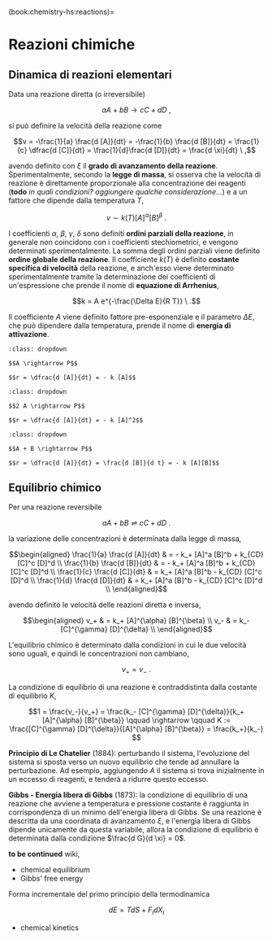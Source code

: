 (book:chemistry-hs:reactions)=
# Reazioni chimiche

## Dinamica di reazioni elementari

Data una reazione diretta (o irreversibile)

$$a A + b B \rightarrow c C + d D \ ,$$

si può definire la velocità della reazione come

$$v = -\frac{1}{a} \frac{d [A]}{dt} = -\frac{1}{b} \frac{d [B]}{dt} = \frac{1}{c} \dfrac{d [C]}{dt} = \frac{1}{d}\frac{d [D]}{dt} = \frac{d \xi}{dt} \ ,$$

avendo definito con $\xi$ il **grado di avanzamento della reazione**. Sperimentalmente, secondo la **legge di massa**, si osserva che la velocità di reazione è direttamente proporzionale alla concentrazione dei reagenti (**todo** *in quali condizioni? aggiungere qualche considerazione...*) e a un fattore che dipende dalla temperatura $T$,

$$v \sim k(T) [A]^{\alpha} [B]^{\beta} \ .$$

I coefficienti $\alpha$, $\beta$, $\gamma$, $\delta$ sono definiti **ordini parziali della reazione**, in generale non coincidono con i coefficienti stechiometrici, e vengono determinati sperimentalmente. La somma degli ordini parziali viene definito **ordine globale della reazione**.
Il coefficiente $k(T)$ è definito **costante specifica di velocità** della reazione, e anch'esso viene determinato sperimentalmente tramite la determinazione dei coefficienti di un'espressione che prende il nome di **equazione di Arrhenius**,

$$k = A e^{-\frac{\Delta E}{R T}} \ .$$

Il coefficiente $A$ viene definito fattore pre-esponenziale e il parametro $\Delta E$, che può dipendere dalla temperatura, prende il nome di **energia di attivazione**.

```{prf:example} Reazione diretta del primo ordine
:class: dropdown

$$A \rightarrow P$$

$$r = \dfrac{d [A]}{dt} = - k [A]$$

```

```{prf:example} Reazione diretta del secondo ordine
:class: dropdown

$$2 A \rightarrow P$$

$$r = \dfrac{d [A]}{dt} = - k [A]^2$$

```

```{prf:example} Reazione diretta del secondo ordine con due reagenti
:class: dropdown

$$A + B \rightarrow P$$

$$r = \dfrac{d [A]}{dt} = \frac{d [B]}{d t} = - k [A][B]$$

```

## Equilibrio chimico
Per una reazione reversibile

$$a A + b B \rightleftharpoons c C + d D \ .$$

la variazione delle concentrazioni è determinata dalla legge di massa,

$$\begin{aligned}
  \frac{1}{a} \frac{d [A]}{dt} & = -  k_+ [A]^a [B]^b + k_{CD} [C]^c [D]^d \\
  \frac{1}{b} \frac{d [B]}{dt} & = -  k_+ [A]^a [B]^b + k_{CD} [C]^c [D]^d \\
  \frac{1}{c} \frac{d [C]}{dt} & =    k_+ [A]^a [B]^b - k_{CD} [C]^c [D]^d \\
  \frac{1}{d} \frac{d [D]}{dt} & =    k_+ [A]^a [B]^b - k_{CD} [C]^c [D]^d \\
\end{aligned}$$

avendo definito le velocità delle reazioni diretta e inversa,

$$\begin{aligned}
  v_+ & = k_+ [A]^{\alpha} [B]^{\beta} \\
  v_- & = k_- [C]^{\gamma} [D]^{\delta} \\
\end{aligned}$$

L'equilibrio chimico è determinato dalla condizioni in cui le due velocità sono uguali, e quindi le concentrazioni non cambiano,

$$v_+ = v_- \ .$$

La condizione di equilibrio di una reazione è contraddistinta dalla costante di equilibrio $K$,

$$1 = \frac{v_-}{v_+} = \frac{k_- [C]^{\gamma} [D]^{\delta}}{k_+ [A]^{\alpha} [B]^{\beta}}
\qquad \rightarrow \qquad
K := \frac{[C]^{\gamma} [D]^{\delta}}{[A]^{\alpha} [B]^{\beta}} = \frac{k_+}{k_-}
$$

**Principio di Le Chatelier** (1884): perturbando il sistema, l'evoluzione del sistema si sposta verso un nuovo equilibrio che tende ad annullare la perturbazione. Ad esempio, aggiungendo $A$ il sistema si trova inizialmente in un eccesso di reagenti, e tenderà a ridurre questo eccesso.

**Gibbs - Energia libera di Gibbs** (1873): la condizione di equilibrio di una reazione che avviene a temperatura e pressione costante è raggiunta in corrispondenza di un minimo dell'energia libera di Gibbs. Se una reazione è descritta da una coordinata di avanzamento $\xi$, e l'energia libera di Gibbs dipende unicamente da questa variabile, allora la condizione di equilibrio è determinata dalla condizione $\frac{d G}{d \xi} = 0$.

**to be continued** wiki,
- chemical equilibrium
- Gibbs' free energy

Forma incrementale del primo principio della termodinamica

$$d E = T dS + F_i dX_i$$


- chemical kinetics


